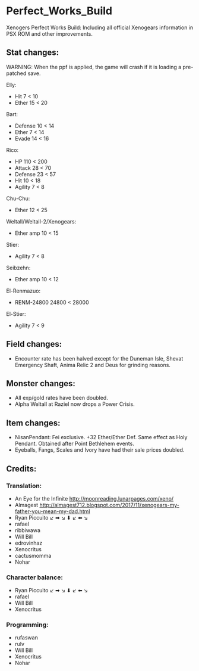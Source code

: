 # Perfect_Works_Build
Xenogers Perfect Works Build: Including all official Xenogears information in PSX ROM and other improvements.

## Stat changes:

WARNING: When the ppf is applied, the game will crash if it is loading a pre-patched save. 

Elly:
- Hit 7 < 10
- Ether 15 < 20

Bart:
- Defense 10 < 14
- Ether 7 < 14
- Evade 14 < 16

Rico:
- HP 110 < 200
- Attack 28 < 70
- Defense 23 < 57
- Hit 10 < 18
- Agility 7 < 8

Chu-Chu:
- Ether 12 < 25

Weltall/Weltall-2/Xenogears:
- Ether amp 10 < 15

Stier:
- Agility 7 < 8

Seibzehn:
- Ether amp 10 < 12

El-Renmazuo:
- RENM-24800 24800 < 28000

El-Stier:
- Agility 7 < 9

## Field changes:
- Encounter rate has been halved except for the Duneman Isle, Shevat Emergency Shaft, Anima Relic 2 and Deus for grinding reasons.


## Monster changes:

- All exp/gold rates have been doubled.
- Alpha Weltall at Raziel now drops a Power Crisis.

## Item changes:

- NisanPendant: Fei exclusive. +32 Ether/Ether Def. Same effect as Holy Pendant. Obtained after Point Bethlehem events.
- Eyeballs, Fangs, Scales and Ivory have had their sale prices doubled.

## Credits:
### Translation: 
- An Eye for the Infinite http://moonreading.lunarpages.com/xeno/
- Almagest http://almagest712.blogspot.com/2017/11/xenogears-my-father-you-mean-my-dad.html
- Ryan Piccuito ↙ ➡ ↘ ⬇ ↙ ⬅ ↘
- rafael
- ribbiwawa
- Will Bill
- edrovinhaz
- Xenocritus
- cactusmomma
- Nohar

### Character balance:
- Ryan Piccuito ↙ ➡ ↘ ⬇ ↙ ⬅ ↘
- rafael
- Will Bill
- Xenocritus

### Programming:
- rufaswan
- rulv
- Will Bill
- Xenocritus
- Nohar
